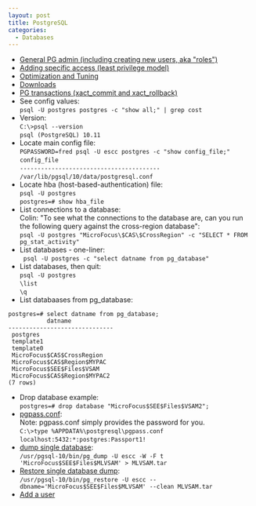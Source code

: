 ```yaml
---
layout: post
title: PostgreSQL
categories:
  - Databases
---
```

* [General PG admin (including creating new users, aka "roles")](https://www.postgresqltutorial.com/postgresql-administration/)
* [Adding specific access (least privilege model)](https://aws.amazon.com/blogs/database/managing-postgresql-users-and-roles/)
* [Optimization and Tuning](https://wiki.postgresql.org/wiki/Performance_Optimization)
* [Downloads](https://www.enterprisedb.com/downloads/postgres-postgresql-downloads)
* [PG transactions (xact_commit and xact_rollback)](https://www.tutorialspoint.com/postgresql/postgresql_transactions.htm)
* See config values:  
`psql -U postgres postgres -c "show all;" | grep cost`  
* Version:  
`C:\>psql --version`  
`psql (PostgreSQL) 10.11`
* Locate main config file:    
`PGPASSWORD=fred psql -U escc postgres -c "show config_file;"`  
`config_file`  
`----------------------------------------`    
`/var/lib/pgsql/10/data/postgresql.conf`  
* Locate hba (host-based-authentication) file:  
`psql -U postgres`  
`postgres=# show hba_file`  
* List connections to a database:  
Colin: "To see what the connections to the database are, can you run the following query against the cross-region database":  
`psql -U postgres "MicroFocus\$CAS\$CrossRegion" -c "SELECT * FROM pg_stat_activity"`
* List databases - one-liner:  
` psql -U postgres -c "select datname from pg_database"`  
* List databases, then quit:  
`psql -U postgres`  
`\list`  
`\q`  
* List databaases from pg_database:
```
postgres=# select datname from pg_database;
           datname
------------------------------
 postgres
 template1
 template0
 MicroFocus$CAS$CrossRegion
 MicroFocus$CAS$Region$MYPAC
 MicroFocus$SEE$Files$VSAM
 MicroFocus$CAS$Region$MYPAC2
(7 rows)
```
* Drop database example:  
`postgres=# drop database "MicroFocus$SEE$Files$VSAM2";`  
* [pgpass.conf](https://www.postgresql.org/docs/9.1/libpq-pgpass.html):  
Note: pgpass.conf simply provides the password for you.  
`C:\>type %APPDATA%\postgresql\pgpass.conf`  
`localhost:5432:*:postgres:Passport1!`
* [dump single database](https://www.postgresqltutorial.com/postgresql-backup-database/):  
`/usr/pgsql-10/bin/pg_dump -U escc -W -F t 'MicroFocus$SEE$Files$MLVSAM' > MLVSAM.tar`  
* [Restore single database dump](https://www.postgresqltutorial.com/postgresql-restore-database/):    
`/usr/pgsql-10/bin/pg_restore -U escc --dbname='MicroFocus$SEE$Files$MLVSAM' --clean MLVSAM.tar`    
* [Add a user](https://stackoverflow.com/questions/5189026/how-to-add-a-user-to-postgresql-in-windows)
    
